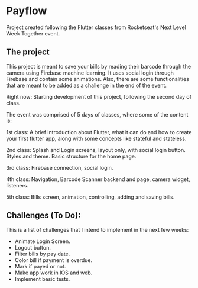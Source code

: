 # Payflow

Project created following the Flutter classes from Rocketseat's Next Level Week Together event. 

## The project

This project is meant to save your bills by reading their barcode through the camera using Firebase machine learning. It uses social login through Firebase and contain some animations. Also, there are some functionalities that are meant to be added as a challenge in the end of the event. 

Right now: Starting development of this project, following the second day of class.

The event was comprised of 5 days of classes, where some of the content is:

1st class: A brief introduction about Flutter, what it can do and how to create your first flutter app, along with some concepts like stateful and stateless. 

2nd class: Splash and Login screens, layout only, with social login button. Styles and theme. Basic structure for the home page.

3rd class: Firebase connection, social login.

4th class: Navigation, Barcode Scanner backend and page, camera widget, listeners.

5th class: Bills screen, animation, controlling, adding and saving bills. 


## Challenges (To Do):

This is a list of challenges that I intend to implement in the next few weeks: 

- Animate Login Screen.
- Logout button.
- Filter bills by pay date.
- Color bill if payment is overdue.
- Mark if payed or not. 
- Make app work in IOS and web.
- Implement basic tests.
